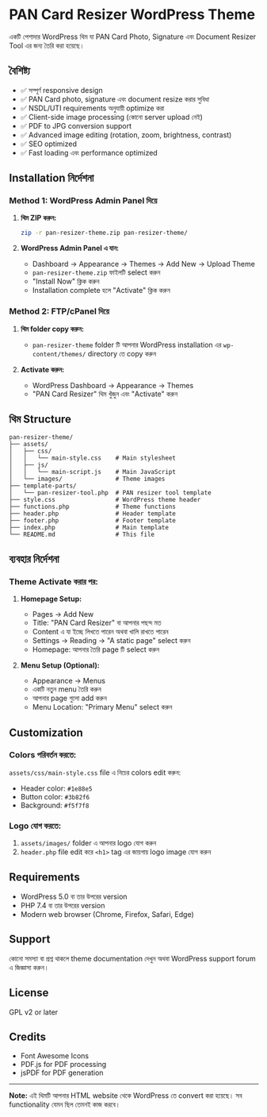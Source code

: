 # PAN Card Resizer WordPress Theme

একটি পেশাদার WordPress থিম যা PAN Card Photo, Signature এবং Document Resizer Tool এর জন্য তৈরি করা হয়েছে।

## বৈশিষ্ট্য

- ✅ সম্পূর্ণ responsive design
- ✅ PAN Card photo, signature এবং document resize করার সুবিধা
- ✅ NSDL/UTI requirements অনুযায়ী optimize করা
- ✅ Client-side image processing (কোনো server upload নেই)
- ✅ PDF to JPG conversion support
- ✅ Advanced image editing (rotation, zoom, brightness, contrast)
- ✅ SEO optimized
- ✅ Fast loading এবং performance optimized

## Installation নির্দেশনা

### Method 1: WordPress Admin Panel দিয়ে

1. **থিম ZIP করুন:**
   ```bash
   zip -r pan-resizer-theme.zip pan-resizer-theme/
   ```

2. **WordPress Admin Panel এ যান:**
   - Dashboard → Appearance → Themes → Add New → Upload Theme
   - `pan-resizer-theme.zip` ফাইলটি select করুন
   - "Install Now" ক্লিক করুন
   - Installation complete হলে "Activate" ক্লিক করুন

### Method 2: FTP/cPanel দিয়ে

1. **থিম folder copy করুন:**
   - `pan-resizer-theme` folder টি আপনার WordPress installation এর `wp-content/themes/` directory তে copy করুন

2. **Activate করুন:**
   - WordPress Dashboard → Appearance → Themes
   - "PAN Card Resizer" থিম খুঁজুন এবং "Activate" করুন

## থিম Structure

```
pan-resizer-theme/
├── assets/
│   ├── css/
│   │   └── main-style.css    # Main stylesheet
│   ├── js/
│   │   └── main-script.js    # Main JavaScript
│   └── images/               # Theme images
├── template-parts/
│   └── pan-resizer-tool.php  # PAN resizer tool template
├── style.css                 # WordPress theme header
├── functions.php             # Theme functions
├── header.php                # Header template
├── footer.php                # Footer template
├── index.php                 # Main template
└── README.md                 # This file
```

## ব্যবহার নির্দেশনা

### Theme Activate করার পর:

1. **Homepage Setup:**
   - Pages → Add New
   - Title: "PAN Card Resizer" বা আপনার পছন্দ মত
   - Content এ যা ইচ্ছে লিখতে পারেন অথবা খালি রাখতে পারেন
   - Settings → Reading → "A static page" select করুন
   - Homepage: আপনার তৈরি page টি select করুন

2. **Menu Setup (Optional):**
   - Appearance → Menus
   - একটি নতুন menu তৈরি করুন
   - আপনার page গুলো add করুন
   - Menu Location: "Primary Menu" select করুন

## Customization

### Colors পরিবর্তন করতে:

`assets/css/main-style.css` file এ নিচের colors edit করুন:
- Header color: `#1e88e5`
- Button color: `#3b82f6`
- Background: `#f5f7f8`

### Logo যোগ করতে:

1. `assets/images/` folder এ আপনার logo যোগ করুন
2. `header.php` file edit করে `<h1>` tag এর জায়গায় logo image যোগ করুন

## Requirements

- WordPress 5.0 বা তার উপরের version
- PHP 7.4 বা তার উপরের version
- Modern web browser (Chrome, Firefox, Safari, Edge)

## Support

কোনো সমস্যা বা প্রশ্ন থাকলে theme documentation দেখুন অথবা WordPress support forum এ জিজ্ঞাসা করুন।

## License

GPL v2 or later

## Credits

- Font Awesome Icons
- PDF.js for PDF processing
- jsPDF for PDF generation

---

**Note:** এই থিমটি আপনার HTML website থেকে WordPress তে convert করা হয়েছে। সব functionality যেমন ছিল তেমনই কাজ করবে।
